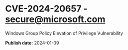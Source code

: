 # CVE-2024-20657 - secure@microsoft.com

Windows Group Policy Elevation of Privilege Vulnerability

**Publish date:** 2024-01-09
